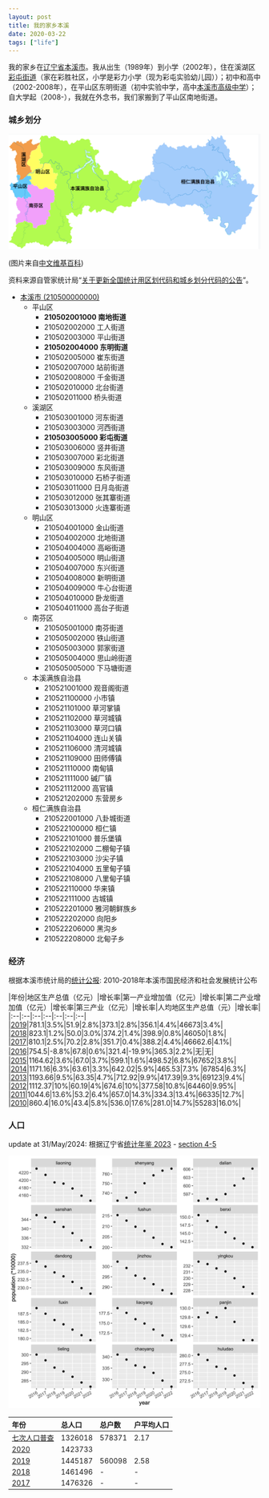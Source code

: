 ```yaml
---
layout: post
title: 我的家乡本溪
date: 2020-03-22
tags: ["life"]
---
```


我的家乡在[辽宁省本溪市](https://zh.wikipedia.org/wiki/%E6%9C%AC%E6%BA%AA%E5%B8%82)。我从出生（1989年）到小学（2002年），住在溪湖区[彩屯街道](https://zh.wikipedia.org/wiki/%E5%BD%A9%E5%B1%AF%E8%A1%97%E9%81%93)（家在彩胜社区，小学是彩力小学（现为彩屯实验幼儿园））；初中和高中（2002-2008年），在平山区东明街道（初中实验中学，高中[本溪市高级中学](https://zh.wikipedia.org/wiki/%E6%9C%AC%E6%BA%AA%E5%B8%82%E9%AB%98%E7%BA%A7%E4%B8%AD%E5%AD%A6)）；自大学起（2008-），我就在外念书，我们家搬到了平山区南地街道。

### 城乡划分

![](/images/benxi_admin.png)

(图片来自[中文维基百科](https://upload.wikimedia.org/wikipedia/commons/thumb/3/34/Administrative_Division_Benxi.png/1554px-Administrative_Division_Benxi.png))

资料来源自管家统计局“[关于更新全国统计用区划代码和城乡划分代码的公告](http://www.stats.gov.cn/tjsj/tjbz/tjyqhdmhcxhfdm/2019/index.html)”。

- [本溪市 (210500000000)](http://www.stats.gov.cn/tjsj/tjbz/tjyqhdmhcxhfdm/2019/21/2105.html)
	- 平山区
		- **210502001000	南地街道**
		- 210502002000	工人街道
		- 210502003000	平山街道
		- **210502004000	东明街道**
		- 210502005000	崔东街道
		- 210502007000	站前街道
		- 210502008000	千金街道
		- 210502010000	北台街道
		- 210502011000	桥头街道
	- 溪湖区
		- 210503001000	河东街道
		- 210503003000	河西街道
		- **210503005000	彩屯街道**
		- 210503006000	竖井街道
		- 210503007000	彩北街道
		- 210503009000	东风街道
		- 210503010000	石桥子街道
		- 210503011000	日月岛街道
		- 210503012000	张其寨街道
		- 210503013000	火连寨街道
	- 明山区
		- 210504001000	金山街道
		- 210504002000	北地街道
		- 210504004000	高峪街道
		- 210504005000	明山街道
		- 210504007000	东兴街道
		- 210504008000	新明街道
		- 210504009000	牛心台街道
		- 210504010000	卧龙街道
		- 210504011000	高台子街道
	- 南芬区
		- 210505001000	南芬街道
		- 210505002000	铁山街道
		- 210505003000	郭家街道
		- 210505004000	思山岭街道
		- 210505005000	下马塘街道
	- 本溪满族自治县
		- 210521001000	观音阁街道
		- 210521100000	小市镇
		- 210521101000	草河掌镇
		- 210521102000	草河城镇
		- 210521103000	草河口镇
		- 210521104000	连山关镇
		- 210521106000	清河城镇
		- 210521109000	田师傅镇
		- 210521110000	南甸镇
		- 210521111000	碱厂镇
		- 210521112000	高官镇
		- 210521202000	东营房乡
	- 桓仁满族自治县
		- 210522001000	八卦城街道
		- 210522100000	桓仁镇
		- 210522101000	普乐堡镇
		- 210522102000	二棚甸子镇
		- 210522103000	沙尖子镇
		- 210522104000	五里甸子镇
		- 210522108000	八里甸子镇
		- 210522110000	华来镇
		- 210522111000	古城镇
		- 210522201000	雅河朝鲜族乡
		- 210522202000	向阳乡
		- 210522206000	黑沟乡
		- 210522208000	北甸子乡


### 经济

根据本溪市统计局的[统计公报](http://tjj.benxi.gov.cn/publicity/ywgz/xxfb/tjgb): 2010-2018年本溪市国民经济和社会发展统计公布



|年份|地区生产总值（亿元）|增长率|第一产业增加值（亿元）|增长率|第二产业增加值（亿元）|增长率|第三产业（亿元）|增长率|人均地区生产总值（元）|增长率|
|:--|:--|:--|:--|:--|:--|:--|
|[2019](http://tjj.benxi.gov.cn/publicity/ywgz/xxfb/tjgb/81739)|781.1|3.5%|51.9|2.8%|373.1|2.8%|356.1|4.4%|46673|3.4%|
|[2018](http://tjj.benxi.gov.cn/publicity/ywgz/xxfb/tjgb/66252)|823.1|1.2%|50.0|3.0%|374.2|1.4%|398.9|0.8%|46050|1.8%|
|[2017](http://tjj.benxi.gov.cn/publicity/ywgz/xxfb/tjgb/66250)|810.1|2.5%|70.2|2.8%|351.7|0.4%|388.2|4.4%|46662.6|4.1%|
|[2016](http://tjj.benxi.gov.cn/publicity/ywgz/xxfb/tjgb/66249)|754.5|-8.8%|67.8|0.6%|321.4|-19.9%|365.3|2.2%|无|无|
|[2015](http://tjj.benxi.gov.cn/publicity/ywgz/xxfb/tjgb/66248)|1164.62|3.6%|67.0|3.7%|599.1|1.6%|498.52|6.8%|67652|3.8%|
|[2014](http://tjj.benxi.gov.cn/publicity/ywgz/xxfb/tjgb/66247)|1171.16|6.3%|63.61|3.3%|642.02|5.9%|465.53|7.3% |67854|6.3%|
|[2013](http://tjj.benxi.gov.cn/publicity/ywgz/xxfb/tjgb/66246)|1193.66|9.5%|63.35|4.7%|712.92|9.9%|417.39|9.3%|69123|9.4%|
|[2012](http://tjj.benxi.gov.cn/publicity/ywgz/xxfb/tjgb/66245)|1112.37|10%|60.19|4%|674.6|10%|377.58|10.8%|64460|9.95%|
|[2011](http://tjj.benxi.gov.cn/publicity/ywgz/xxfb/tjgb/66244)|1044.6|13.6%|53.2|6.4%|657.0|14.3%|334.3|13.4%|66335|12.7%|
|[2010](http://tjj.benxi.gov.cn/publicity/ywgz/xxfb/tjgb/66243)|860.4|16.0%|43.4|5.8%|536.0|17.6%|281.0|14.7%|55283|16.0%|

### 人口

update at 31/May/2024: 根据辽宁省[统计年鉴 2023](https://tjj.ln.gov.cn/tjj/tjxx/xxcx/tjnj/otherpages/2023/zk/indexce.htm) - [section 4-5](https://tjj.ln.gov.cn/tjj/tjxx/xxcx/tjnj/otherpages/2023/zk/html/04-05.xls)

![](/images/ln_pop2.png)


|年份|总人口|总户数|户平均人口|
|:--|:--|:--|:--|
|[七次人口普查](https://tjj.benxi.gov.cn/publicity/tjgb/93083)|1326018 | 578371 | 2.17 |
|[2020](https://tjj.benxi.gov.cn/publicity/tjgb/92454)|1423733|
|[2019](http://tjj.benxi.gov.cn/publicity/ywgz/xxfb/tjfx/84312)| 1445187 |560098|2.58|
|[2018](http://tjj.benxi.gov.cn/publicity/ywgz/xxfb/tjfx/66504)| 1461496|-|-
|[2017](http://tjj.benxi.gov.cn/publicity/ywgz/xxfb/tjfx/66504)| 1476326|-|-|